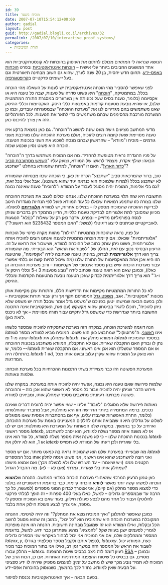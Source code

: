 ```yaml
---
id: 39
title: מוכיח בשער
date: 2007-07-10T15:54:12+00:00
author: gadial
layout: post
guid: http://gadial.blogli.co.il/archives/32
permalink: /2007/07/10/interactive_proof_systems/
categories:
  - תורת הסיבוכיות
---
```

הנושא שנראה לי המתאים מכולם לחתום את העיסוק בהוכחות לא קונסטרוקטיביות הוא אחד המושגים החביבים ביותר עלי אישית &#8211; [הוכחות אינטראקטיביות](http://he.wikipedia.org/wiki/%D7%9E%D7%A2%D7%A8%D7%9B%D7%AA_%D7%94%D7%95%D7%9B%D7%97%D7%94_%D7%90%D7%99%D7%A0%D7%98%D7%A8%D7%90%D7%A7%D7%98%D7%99%D7%91%D7%99%D7%AA) ובפרט [הוכחות באפס-ידע](http://he.wikipedia.org/wiki/%D7%94%D7%95%D7%9B%D7%97%D7%94_%D7%91%D7%90%D7%A4%D7%A1_%D7%99%D7%93%D7%A2). תחום חדש יחסית, בן 20 שנה לערך, שהוא גם חשוב מבחינה תיאורטית וגם בעל יישומים פרקטיים ב[קריפטוגרפיה](http://he.wikipedia.org/wiki/%D7%A7%D7%A8%D7%99%D7%A4%D7%98%D7%95%D7%92%D7%A8%D7%A4%D7%99%D7%94).

לפני שאפשר להסביר מהי הוכחה אינטראקטיבית יש לענות על השאלה מהי הוכחה בכלל. במתמטיקה, "[הוכחה](http://he.wikipedia.org/wiki/%D7%94%D7%95%D7%9B%D7%97%D7%94)" היא פשוט סדרה של טענות, שבה כל טענה היא או אקסיומה (כלומר, טענת בסיס שעל נכונותה אין מערערים במסגרת התורה המתמטית שלנו), או שהיא נובעת מטענות קודמות באמצעות כללי היסק. האקסיומות וכללי ההיסק שאנו משתמשים בהם מגדירים לנו את "מערכת ההוכחה" שבמסגרתה עובדים, וכמו כן המערכת מורכבת מהסימנים שבהם משתמשים כדי לתאר את הטענות. לכל הפורמליזם הזה אין צורך להיכנס כאן.

מדעי המחשב מציעים גישה מעט שונה למושג ה"הוכחה". גם כאן נמצאת ברקע איזו טענה מסויימת שאת קיומה רוצים להוכיח, אולם מערכת ההוכחה שלנו מורכבת משני גורמים &#8211; מוכיח ו"מוודא" &#8211; שהראשון שבהם מנסה לשכנע את השני בנכונות הטענה. הוכחה היא פשוט נסיון שכנוע שכזה.

על פניו ההגדרה נראית מטופשת להחריד. מה אם המוכיח משתמש בדרך ה"הוכחה" הבאה: שולף אקדח, מצמיד לראשו של המוודא, וצועק עליו "[השמש מסתובבת סביב כדור הארץ!](http://en.wikipedia.org/wiki/Galileo_affair)". האם זו "הוכחה", למרות שהמוודא בהחלט "ישתכנע"?

טוב, ברור שהמרכאות סביב "ישתכנע" הכרחיות כאן, כי הוכחה שכזו מבטיחה שהמוודא לא ישתכנע בכלל (למרות שלמוכיח הוא כנראה יגיד שהוא משוכנע). אבל אולי בכל זאת, גם בלי אלימות, המוכיח יהיה מסוגל לעבוד על המוודא ו"להוכיח" טענה שאיננה נכונה?

התשובה היא שזה תלוי במערכת ההוכחה שלנו. אנחנו יכולים לעצב את מערכת ההוכחה שלנו בצורה כזו שתמנע רמאויות שכאלו כל עוד המוודא פועל לפי הנחיות מוגדרות היטב לבדיקת ההוכחה שהמוכיח מספק לו &#8211; במילים אחרות, יש למוודא [**אלגוריתם**](http://he.wikipedia.org/wiki/%D7%90%D7%9C%D7%92%D7%95%D7%A8%D7%99%D7%AA%D7%9D) לפעולה. מכיוון שמסובך לתת אלגוריתם לבדיקת טענות כלליות, הדיון מתמקד רק בדברים שניתן לנסח בפורמליזם מדוייק &#8211; ובפרט, אדבר כאן רק על שאלות "כן/לא" הנוגעות לאובייקטיים שניתנים לייצוג דיגיטלי (למשל: "האם המספר 5235432 הוא ראשוני?").

על פניו, נראה שהוכחות מתמטיות "רגילות" מהוות מקרה פרטי של הוכחות "אלגוריתמיות" שכאלו: אם קיימת הוכחה מתמטית לטענה ואנחנו רוצים להוכיח אותה אלגוריתמית, פשוט ניתן עותק כתוב של ההוכחה למוודא, ושישבור את הראש על זה. הרעיון הבסיסי נכון; עם זאת, החלק של "לשבור את הראש" הוא הבעייתי. מה שהמוודא צריך הוא דרך **אלגוריתמית** לבדוק, בהינתן טענה שכתובה לידה "אקסיומה", שהטענה הזו היא אכן אחת מהאקסיומות של התורה שלנו (מה שיכול להיות קשה או בלתי אפשרי עבור מערכות הוכחה שיש בהן מספר אינסופי של אקסיומות &#8211; ורוב מערכות ההוכחה הן כאלו), וכמובן שאם הוא רואה טענה שכתוב לידה "נובע מטענות 3 ו-5 וכללי היסק א' ו-ג'" הוא צריך דרך אלגוריתמית לבדוק שאכן הטענה נובעת מהטענות הקודמות ומכללי ההיסק.

לא כל התורות המתמטיות מקיימות את הדרישות הללו, והתורות שכן מקיימות אותן מכונות "אפקטיביות". אגב, [משפט גדל](http://www.haayal.co.il/story?id=2396) המפורסם תקף אך ורק עבור תורות אפקטיביות &#8211; ולכן בפעם הבאה שמישהו יטען בפניכם ש"משפט גדל אומר שב**כל** תורה יש משפט שלא ניתן להוכיח", תוכלו להגיד בביטחון שהוא מקשקש (עם זאת, האפקטיביות אינה התכונה החשובה ביותר שנדרשת כדי שמשפט גדל יתקיים עבור תורה מסויימת &#8211; אך לא ניכנס לזאת כאן).

הנה דוגמה למערכת הוכחה, במקרה הזה מערכת שתפקידה להוכיח שמספר כלשהו $latex b$ אינו [ראשוני](http://he.wikipedia.org/wiki/%D7%9E%D7%A1%D7%A4%D7%A8_%D7%A8%D7%90%D7%A9%D7%95%D7%A0%D7%99). ה"פרוטוקול" שמתבצע כאן הוא פשוט: המוכיח מביא למוודא מספר שונה מ-1 ומ-$latex b$ שמחלק את $latex b$. המוודא מחלק את $latex b$ במספר שהמוכיח נתן לו ובודק האם התקבלה שארית. אם לא התקבלה, המוודא משתכנע בנכונות ההוכחה &#8211; כלומר, ש-$latex b$ הוא אכן אינו ראשוני. אם התקבלה שארית (או אם המספר שנשלח בהתחלה היה $latex b$ או 1), הוא צועק על המוכיח שהוא שקרן עלוב ובועט אותו מכל המדרגות.

המערכת הפשוטה הזו כבר מצויידת בשתי התכונות ההכרחיות בכל מערכת הוכחה: שלמות ונאותות.

שלמות פירושה שאם טענה היא נכונה, אפשר יהיה להוכיח אותה במערכת. במקרה שלנו פירוש הדבר שניתן יהיה להוכיח עבור כל מספר לא ראשוני שהוא אכן כזה &#8211; וההוכחה פשוטה מבחינה רעיונית: מחשבים מספר שמחלק אותו, ומביאים למוודא.

נאותות פירושה שלא מסוגלים "לעבוד" עלינו &#8211; שאי אפשר יהיה להוכיח דברים שאינם נכונים. ברמה המחמירה ביותר הדרישה הזו היא מוחלטת, אבל מתברר שהחלשתה (כלומר, התרת האפשרות שיעבדו עלינו, אף אם בהסתברות אפסית שאנו מסוגלים לשלוט על גודלה) היא זו שמביאה אותנו לחלקים המעניינים באמת של מערכות ההוכחה, וארחיב על כך בהמשך. במקרה שלנו הנאותות של המערכת היא מוחלטת: אם יש לנו מספר ראשוני $latex b$, אז לא משנה איזה מספר נשלח למוודא, הוא יסרב להשתכנע בנכונות ההוכחה שלנו &#8211; כי לא משנה איזה מספר נשלח למוודא, כל עוד הוא אינו $latex b$ או 1, הוא לא יחלק את $latex b$ בלי שארית ולכן דעתו של המוודא לא תפוייס.

מה שבעייתי במערכת שלנו הוא שהמוכיח נראה בה כמעט מיותר. אם יש מספר $latex b$ ואני רוצה להשתכנע שהוא אינו ראשוני, אני פשוט אנסה לחלק אותו בכל המספרים הקטנים ממנו (ויש שיאמרו &#8211; עד השורש שלו ולא למעלה מכך) ואם אמצא מישהו שמחלק אותו בלי שארית, גמרתי (ואם לא &#8211; לא). מה ההבדל הגדול?

כאן טמון הרעיון המרכזי שמאחורי מערכות הוכחה במדעי המחשב: ההנחה ש**למצוא** הוכחה למשהו קשה יותר מאשר **לוודא** הוכחה קיימת. כבר בדוגמת הראשוניים זה בולט: כדי למצוא מספר מחלק (אם קיים), אני אצטרך לבדוק המוני מספרים (למעשה, כל כך הרבה עד שבמספרים גדולים &#8211; למשל, כאלו בעלי 400 ספרות &#8211; זה הופך לבלתי פרקטי לחלוטין) ועבור כל אחד מהם לבצע פעולת חילוק, בעוד שאם בא המוכיח ומספק לי מספר, אני צריך לבצע פעולת חילוק אחת בלבד.

כמובן שאפשר להתלונן "ואיך המוכיח מצא את המחלק?" וזה יהיה לגיטימי. ההנחה המקובלת במערכות הוכחה היא שהמוכיח הוא "כל יכול", במובן זה שהוא מסוגל לחשב הכל ובקלות, ואילו המוודא הוא זה שמוגבל מבחינה חישובית. ההנחה הזו אינה מופרכת לגמרי; לפעמים ישנן בעיות שקל "להמציא" מרגע שפתרונן כבר ידוע. למשל, בדוגמת המספר והמחלקים שלנו, אם אני המוכיח אני יכול לבחור באקראי שני מספרים גדולים $latex x,y$, לכפול אותם ולקבל מספר מפלצתי בגודלו, $latex xy$. כעת, המוודא יכול לשבור את הראש על המספר הזה במשך זמן רב, ואילו אני בתור המוכיח כבר מכיר מחלק עבורו &#8211; $latex x$. רעיון דומה לזה ניצב בבסיס שיטת ההצפנה [RSA](http://he.wikipedia.org/wiki/RSA) &#8211; ובמובן מסויים, גם בבסיס כל שיטות ההצפנה המודרניות האחרות. אם כן, הכוח הרב של המוכיח לא תמיד נובע מכך שיש לו מחשב על זמין; לפעמים מספיק שיהיה לו ידע ספציפי על הבעיה שאין למוודא. נחזור לכך בהמשך, כשנעסוק בהוכחות אפס-ידע.

בפעם הבאה &#8211; איך האינטראקטיביות נכנסת לסיפור.